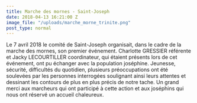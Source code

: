 ```yaml
---
title: Marche des mornes - Saint-Joseph
date: 2018-04-13 16:21:00 Z
image_file: "/uploads/marche_morne_trinite.png"
post_type: normal
---
```


Le 7 avril 2018 le comité de Saint-Joseph organisait, dans le cadre de la marche des mornes, son premier événement.
Charlotte GRESSIER référente et Jacky LECOURTILLER coordinateur, qui étaient présents lors de cet événement, ont pu échanger avec la population joséphine.
Jeunesse, sécurité, difficultés du quotidien, plusieurs préoccupations ont été soulevées par les personnes interrogées soulignant ainsi leurs attentes et dessinant les contours de plus en plus précis de notre tache.
Un grand merci aux marcheurs qui ont participé à cette action et aux joséphins qui nous ont réservé un accueil chaleureux.